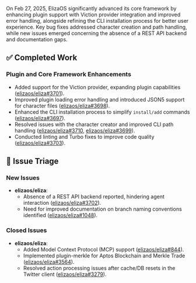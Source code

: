 On Feb 27, 2025, ElizaOS significantly advanced its core framework by enhancing plugin support with Viction provider integration and improved error handling, alongside refining the CLI installation process for better user experience. Key bug fixes addressed character creation and path handling, while new issues emerged concerning the absence of a REST API backend and documentation gaps.

## ✅ Completed Work
### Plugin and Core Framework Enhancements
- Added support for the Viction provider, expanding plugin capabilities ([elizaos/eliza#3701](https://github.com/elizaos/eliza/pull/3701)).
- Improved plugin loading error handling and introduced JSON5 support for character files ([elizaos/eliza#3698](https://github.com/elizaos/eliza/pull/3698)).
- Enhanced the CLI installation process to simplify `install/add` commands ([elizaos/eliza#3697](https://github.com/elizaos/eliza/pull/3697)).
- Resolved issues with the character creator and improved CLI path handling ([elizaos/eliza#3710](https://github.com/elizaos/eliza/pull/3710), [elizaos/eliza#3699](https://github.com/elizaos/eliza/pull/3699)).
- Conducted linting and Turbo fixes to improve code quality ([elizaos/eliza#3703](https://github.com/elizaos/eliza/pull/3703)).

## 🐞 Issue Triage
### New Issues
- **elizaos/eliza**:
    - Absence of a REST API backend reported, hindering agent interaction ([elizaos/eliza#3702](https://github.com/elizaos/eliza/issues/3702)).
    - Need for improved documentation on branch naming conventions identified ([elizaos/eliza#1048](https://github.com/elizaos/eliza/issues/1048)).

### Closed Issues
- **elizaos/eliza**:
    - Added Model Context Protocol (MCP) support ([elizaos/eliza#844](https://github.com/elizaos/eliza/issues/844)).
    - Implemented plugin-merkle for Aptos Blockchain and Merkle Trade ([elizaos/eliza#3564](https://github.com/elizaos/eliza/issues/3564)).
    - Resolved action processing issues after cache/DB resets in the Twitter client ([elizaos/eliza#3279](https://github.com/elizaos/eliza/issues/3279)).